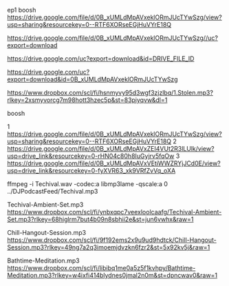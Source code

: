 
ep1 boosh
https://drive.google.com/file/d/0B_xUMLdMpAVxeklORmJUcTYwSzg/view?usp=sharing&resourcekey=0--RTF6XORseEGjHuVYrE18Q


https://drive.google.com/file/d/0B_xUMLdMpAVxeklORmJUcTYwSzg//uc?export=download


https://drive.google.com/uc?export=download&id=DRIVE_FILE_ID


https://drive.google.com/uc?export=download&id=0B_xUMLdMpAVxeklORmJUcTYwSzg

https://www.dropbox.com/scl/fi/hsnmyvy95d3wgf3zjzlbq/1.Stolen.mp3?rlkey=2xsmyvorcg7m98hott3hzec5p&st=83piyqvw&dl=1

boosh

1
https://drive.google.com/file/d/0B_xUMLdMpAVxeklORmJUcTYwSzg/view?usp=sharing&resourcekey=0--RTF6XORseEGjHuVYrE18Q
2
https://drive.google.com/file/d/0B_xUMLdMpAVxZEI4VUt2R3lLUlk/view?usp=drive_link&resourcekey=0-rHN04c80h8IuGyjrv5fqOw
3
https://drive.google.com/file/d/0B_xUMLdMpAVxVEtiWWZRYjJCd0E/view?usp=drive_link&resourcekey=0-fyXVR63_xk9VRfZvVq_oXA

ffmpeg -i Techival.wav -codec:a libmp3lame -qscale:a 0 ../DJPodcastFeed/Techival.mp3


Techival-Ambient-Set.mp3
https://www.dropbox.com/scl/fi/ynbxqpc7veexloolcaafg/Techival-Ambient-Set.mp3?rlkey=68higlrm7but4b09n8sbhii2e&st=jun6vwhx&raw=1

Chill-Hangout-Session.mp3
https://www.dropbox.com/scl/fi/9f192ems2x9u9ud9hdtck/Chill-Hangout-Session.mp3?rlkey=49ng7a2q3imoemjdvzkn6fzr2&st=5x92kv5j&raw=1

Bathtime-Meditation.mp3
https://www.dropbox.com/scl/fi/libibq1me0a5z5f1kvhpy/Bathtime-Meditation.mp3?rlkey=w4ixfi414blydnes0jmal2n0m&st=dpncwav0&raw=1
